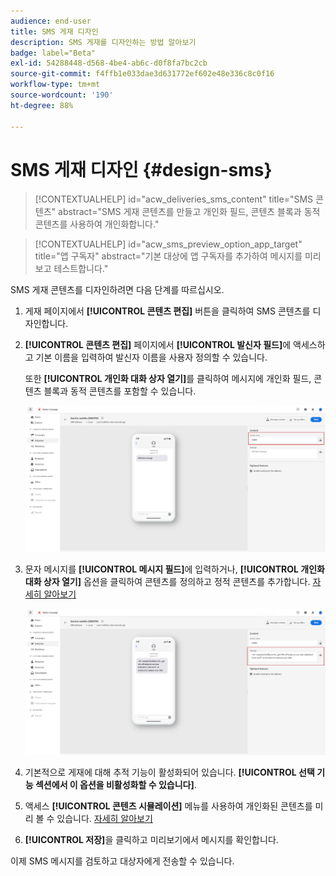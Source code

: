 ```yaml
---
audience: end-user
title: SMS 게재 디자인
description: SMS 게재를 디자인하는 방법 알아보기
badge: label="Beta"
exl-id: 54288448-d568-4be4-ab6c-d0f8fa7bc2cb
source-git-commit: f4ffb1e033dae3d631772ef602e48e336c8c0f16
workflow-type: tm+mt
source-wordcount: '190'
ht-degree: 88%

---
```


# SMS 게재 디자인 {#design-sms}

>[!CONTEXTUALHELP]
>id="acw_deliveries_sms_content"
>title="SMS 콘텐츠"
>abstract="SMS 게재 콘텐츠를 만들고 개인화 필드, 콘텐츠 블록과 동적 콘텐츠를 사용하여 개인화합니다."

>[!CONTEXTUALHELP]
>id="acw_sms_preview_option_app_target"
>title="앱 구독자"
>abstract="기본 대상에 앱 구독자를 추가하여 메시지를 미리 보고 테스트합니다."


SMS 게재 콘텐츠를 디자인하려면 다음 단계를 따르십시오.

1. 게재 페이지에서 **[!UICONTROL 콘텐츠 편집]** 버튼을 클릭하여 SMS 콘텐츠를 디자인합니다.

1. **[!UICONTROL 콘텐츠 편집]** 페이지에서 **[!UICONTROL 발신자 필드]**&#x200B;에 액세스하고 기본 이름을 입력하여 발신자 이름을 사용자 정의할 수 있습니다.

   또한 **[!UICONTROL 개인화 대화 상자 열기]**&#x200B;를 클릭하여 메시지에 개인화 필드, 콘텐츠 블록과 동적 콘텐츠를 포함할 수 있습니다.

   ![](assets/sms_content_1.png)

1. 문자 메시지를 **[!UICONTROL 메시지 필드]**&#x200B;에 입력하거나, **[!UICONTROL 개인화 대화 상자 열기]** 옵션을 클릭하여 콘텐츠를 정의하고 정적 콘텐츠를 추가합니다. [자세히 알아보기](../personalization/gs-personalization.md)

   ![](assets/sms_content_2.png)

1. 기본적으로 게재에 대해 추적 기능이 활성화되어 있습니다. **[!UICONTROL 선택 기능 섹션에서 이 옵션을 비활성화할 수 있습니다]**.

1. 액세스 **[!UICONTROL 콘텐츠 시뮬레이션]** 메뉴를 사용하여 개인화된 콘텐츠를 미리 볼 수 있습니다. [자세히 알아보기](send-sms.md#preview-sms)

1. **[!UICONTROL 저장]**&#x200B;을 클릭하고 미리보기에서 메시지를 확인합니다.

이제 SMS 메시지를 검토하고 대상자에게 전송할 수 있습니다.
